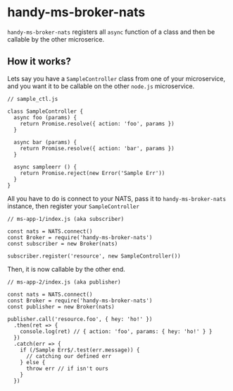 # handy-ms-broker-nats

`handy-ms-broker-nats` registers all `async` function of a class and then be callable by the other microserice.

## How it works?

Lets say you have a `SampleController` class from one of your microservice, and you want it to be callable on the other `node.js` microservice.

```
// sample_ctl.js

class SampleController {
  async foo (params) {
    return Promise.resolve({ action: 'foo', params })
  }

  async bar (params) {
    return Promise.resolve({ action: 'bar', params })
  }

  async sampleerr () {
    return Promise.reject(new Error('Sample Err'))
  }
}

```

All you have to do is connect to your NATS, pass it to `handy-ms-broker-nats` instance, then register your `SampleController`

```
// ms-app-1/index.js (aka subscriber)

const nats = NATS.connect()
const Broker = require('handy-ms-broker-nats')
const subscriber = new Broker(nats)

subscriber.register('resource', new SampleController())
```

Then, it is now callable by the other end.
```
// ms-app-2/index.js (aka publisher)

const nats = NATS.connect()
const Broker = require('handy-ms-broker-nats')
const publisher = new Broker(nats)

publisher.call('resource.foo', { hey: 'ho!' })
  .then(ret => {
    console.log(ret) // { action: 'foo', params: { hey: 'ho!' } }
  })
  .catch(err => {
    if (/Sample Err$/.test(err.message)) {
      // catching our defined err
    } else {
      throw err // if isn't ours
    }
  })
```
